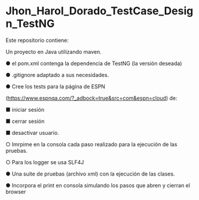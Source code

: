 # Jhon_Harol_Dorado_TestCase_Design_TestNG

Este repositorio contiene:

Un proyecto en Java utilizando maven.

● el pom.xml contenga la dependencia de TestNG (la versión deseada)

● .gitignore adaptado a sus necesidades.

● Cree los tests para la página de ESPN

(https://www.espnqa.com/?_adbock=true&src=com&espn=cloud) de:

■ iniciar sesión

■ cerrar sesión

■ desactivar usuario.

○ Imrpime en la consola cada paso realizado para la ejecución de las
pruebas.

○ Para los logger se usa SLF4J

● Una suite de pruebas (archivo xml) con la ejecución de las clases.

● Incorpora el print en consola simulando los pasos que abren y cierran el browser
